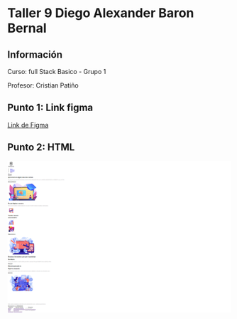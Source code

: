 <h1>Taller 9 Diego Alexander Baron Bernal</h1>

<h2> Información</h2>

<p>Curso: full Stack Basico - Grupo 1</p>
<p>Profesor: Cristian Patiño</p>

<h2> Punto 1: Link figma</h2>

<a href="https://www.figma.com/file/oswqfvV5WkFeWPVds7mbSf/Diego-Alexander-Bar%C3%B3n-Bernal?type=design&node-id=0%3A1&mode=design&t=jRlk2cwiKe875LaE-1" target="_blank">Link de Figma</a>

<h2>Punto 2: HTML</H2>
<img src="./public/images/html.png" alt="html">

